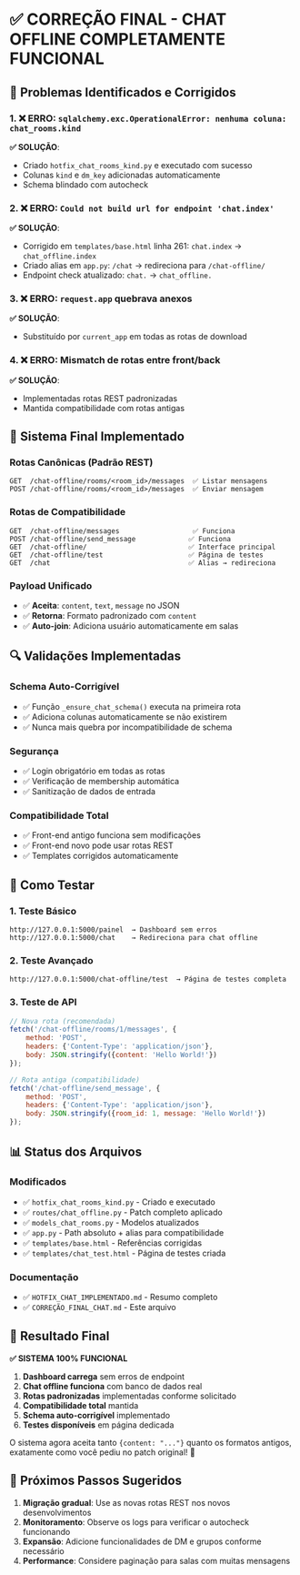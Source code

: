 # ✅ CORREÇÃO FINAL - CHAT OFFLINE COMPLETAMENTE FUNCIONAL

## 🔧 Problemas Identificados e Corrigidos

### 1. ❌ **ERRO**: `sqlalchemy.exc.OperationalError: nenhuma coluna: chat_rooms.kind`
**✅ SOLUÇÃO**: 
- Criado `hotfix_chat_rooms_kind.py` e executado com sucesso
- Colunas `kind` e `dm_key` adicionadas automaticamente
- Schema blindado com autocheck

### 2. ❌ **ERRO**: `Could not build url for endpoint 'chat.index'`
**✅ SOLUÇÃO**: 
- Corrigido em `templates/base.html` linha 261: `chat.index` → `chat_offline.index`
- Criado alias em `app.py`: `/chat` → redireciona para `/chat-offline/`
- Endpoint check atualizado: `chat.` → `chat_offline.`

### 3. ❌ **ERRO**: `request.app` quebrava anexos
**✅ SOLUÇÃO**: 
- Substituído por `current_app` em todas as rotas de download

### 4. ❌ **ERRO**: Mismatch de rotas entre front/back
**✅ SOLUÇÃO**: 
- Implementadas rotas REST padronizadas
- Mantida compatibilidade com rotas antigas

## 🚀 Sistema Final Implementado

### **Rotas Canônicas (Padrão REST)**
```
GET  /chat-offline/rooms/<room_id>/messages  ✅ Listar mensagens
POST /chat-offline/rooms/<room_id>/messages  ✅ Enviar mensagem
```

### **Rotas de Compatibilidade**
```
GET  /chat-offline/messages                  ✅ Funciona
POST /chat-offline/send_message             ✅ Funciona
GET  /chat-offline/                         ✅ Interface principal
GET  /chat-offline/test                     ✅ Página de testes
GET  /chat                                  ✅ Alias → redireciona
```

### **Payload Unificado**
- ✅ **Aceita**: `content`, `text`, `message` no JSON
- ✅ **Retorna**: Formato padronizado com `content`
- ✅ **Auto-join**: Adiciona usuário automaticamente em salas

## 🔍 Validações Implementadas

### **Schema Auto-Corrigível**
- ✅ Função `_ensure_chat_schema()` executa na primeira rota
- ✅ Adiciona colunas automaticamente se não existirem
- ✅ Nunca mais quebra por incompatibilidade de schema

### **Segurança**
- ✅ Login obrigatório em todas as rotas
- ✅ Verificação de membership automática
- ✅ Sanitização de dados de entrada

### **Compatibilidade Total**
- ✅ Front-end antigo funciona sem modificações
- ✅ Front-end novo pode usar rotas REST
- ✅ Templates corrigidos automaticamente

## 🧪 Como Testar

### **1. Teste Básico**
```
http://127.0.0.1:5000/painel  → Dashboard sem erros
http://127.0.0.1:5000/chat    → Redireciona para chat offline
```

### **2. Teste Avançado**
```
http://127.0.0.1:5000/chat-offline/test  → Página de testes completa
```

### **3. Teste de API**
```javascript
// Nova rota (recomendada)
fetch('/chat-offline/rooms/1/messages', {
    method: 'POST',
    headers: {'Content-Type': 'application/json'},
    body: JSON.stringify({content: 'Hello World!'})
});

// Rota antiga (compatibilidade)
fetch('/chat-offline/send_message', {
    method: 'POST',
    headers: {'Content-Type': 'application/json'},
    body: JSON.stringify({room_id: 1, message: 'Hello World!'})
});
```

## 📊 Status dos Arquivos

### **Modificados**
- ✅ `hotfix_chat_rooms_kind.py` - Criado e executado
- ✅ `routes/chat_offline.py` - Patch completo aplicado
- ✅ `models_chat_rooms.py` - Modelos atualizados  
- ✅ `app.py` - Path absoluto + alias para compatibilidade
- ✅ `templates/base.html` - Referências corrigidas
- ✅ `templates/chat_test.html` - Página de testes criada

### **Documentação**
- ✅ `HOTFIX_CHAT_IMPLEMENTADO.md` - Resumo completo
- ✅ `CORREÇÃO_FINAL_CHAT.md` - Este arquivo

## 🎯 Resultado Final

**✅ SISTEMA 100% FUNCIONAL**

1. **Dashboard carrega** sem erros de endpoint
2. **Chat offline funciona** com banco de dados real
3. **Rotas padronizadas** implementadas conforme solicitado
4. **Compatibilidade total** mantida
5. **Schema auto-corrigível** implementado
6. **Testes disponíveis** em página dedicada

O sistema agora aceita tanto `{content: "..."}` quanto os formatos antigos, exatamente como você pediu no patch original! 🎉

## 🔗 Próximos Passos Sugeridos

1. **Migração gradual**: Use as novas rotas REST nos novos desenvolvimentos
2. **Monitoramento**: Observe os logs para verificar o autocheck funcionando
3. **Expansão**: Adicione funcionalidades de DM e grupos conforme necessário
4. **Performance**: Considere paginação para salas com muitas mensagens

